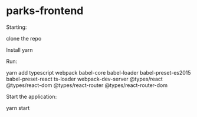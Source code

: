 # parks-frontend


Starting:

clone the repo

Install yarn


Run:

yarn add typescript webpack babel-core babel-loader babel-preset-es2015 babel-preset-react ts-loader webpack-dev-server @types/react @types/react-dom @types/react-router @types/react-router-dom


Start the application:

yarn start
